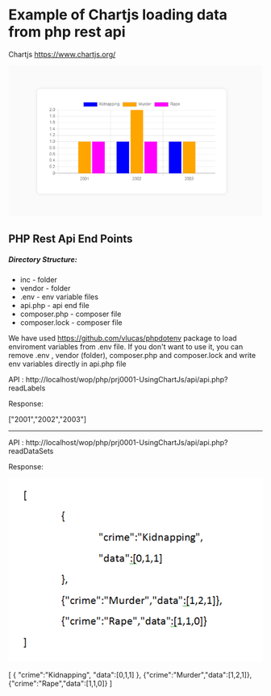 <h1> Example of Chartjs loading data from php rest api </h1>

Chartjs https://www.chartjs.org/


![Chart Image](readMeImages/chart1.PNG)



<h2>PHP Rest Api End Points</h2>

<h5>Directory Structure:</h5>
<ul>
    <li>inc - folder</li>
    <li>vendor - folder</li>
    <li>.env - env variable files</li>
    <li>api.php - api end file</li>
    <li>composer.php - composer file</li>
    <li>composer.lock - composer file</li>
</ul>

We have used https://github.com/vlucas/phpdotenv package to load enviroment variables from .env file. If you don't want to use it, you can remove .env , vendor (folder), composer.php and composer.lock and write env variables directly in api.php file


API : http://localhost/wop/php/prj0001-UsingChartJs/api/api.php?readLabels

Response:

["2001","2002","2003"]

------------------------------------------------------------

API : http://localhost/wop/php/prj0001-UsingChartJs/api/api.php?readDataSets

Response: 

![Api Response](readMeImages/apiResponse1.PNG)


[
    {
        "crime":"Kidnapping",
        "data":[0,1,1]
    },
    {"crime":"Murder","data":[1,2,1]},
    {"crime":"Rape","data":[1,1,0]}
]


